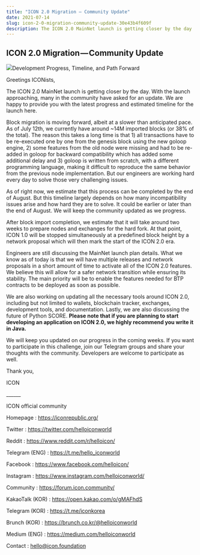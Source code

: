 ```yaml
---
title: "ICON 2.0 Migration — Community Update"
date: 2021-07-14
slug: icon-2-0-migration-community-update-30e43b4f609f
description: The ICON 2.0 MainNet launch is getting closer by the day
---
```


## ICON 2.0 Migration — Community Update

![](https://cdn-images-1.medium.com/max/800/1*ACaP2uFftohEr8O7TDF_vA.png)Development Progress, Timeline, and Path Forward

Greetings ICONists,

The ICON 2.0 MainNet launch is getting closer by the day. With the launch approaching, many in the community have asked for an update. We are happy to provide you with the latest progress and estimated timeline for the launch here.

Block migration is moving forward, albeit at a slower than anticipated pace. As of July 12th, we currently have around ~14M imported blocks (or 38% of the total). The reason this takes a long time is that 1) all transactions have to be re-executed one by one from the genesis block using the new goloop engine, 2) some features from the old node were missing and had to be re-added in goloop for backward compatibility which has added some additional delay and 3) goloop is written from scratch, with a different programming language, making it difficult to reproduce the same behavior from the previous node implementation. But our engineers are working hard every day to solve those very challenging issues.

As of right now, we estimate that this process can be completed by the end of August. But this timeline largely depends on how many incompatibility issues arise and how hard they are to solve. It could be earlier or later than the end of August. We will keep the community updated as we progress.

After block import completion, we estimate that it will take around two weeks to prepare nodes and exchanges for the hard fork. At that point, ICON 1.0 will be stopped simultaneously at a predefined block height by a network proposal which will then mark the start of the ICON 2.0 era.

Engineers are still discussing the MainNet launch plan details. What we know as of today is that we will have multiple releases and network proposals in a short amount of time to activate all of the ICON 2.0 features. We believe this will allow for a safer network transition while ensuring its stability. The main priority will be to enable the features needed for BTP contracts to be deployed as soon as possible.

We are also working on updating all the necessary tools around ICON 2.0, including but not limited to wallets, blockchain tracker, exchanges, development tools, and documentation. Lastly, we are also discussing the future of Python SCORE. **Please note that if you are planning to start developing an application on ICON 2.0, we highly recommend you write it in Java.**

We will keep you updated on our progress in the coming weeks. If you want to participate in this challenge, join our Telegram groups and share your thoughts with the community. Developers are welcome to participate as well.

Thank you,

ICON

\_\_\_\_\_\_

ICON official community

Homepage : <https://iconrepublic.org/>

Twitter : <https://twitter.com/helloiconworld>

Reddit : <https://www.reddit.com/r/helloicon/>

Telegram (ENG) : <https://t.me/hello_iconworld>

Facebook : <https://www.facebook.com/helloicon/>

Instagram : <https://www.instagram.com/helloiconworld/>

Community : <https://forum.icon.community/>

KakaoTalk (KOR) : <https://open.kakao.com/o/gMAFhdS>

Telegram (KOR) : <https://t.me/iconkorea>

Brunch (KOR) : <https://brunch.co.kr/@helloiconworld>

Medium (ENG) : <https://medium.com/helloiconworld>

Contact : hello@icon.foundation

